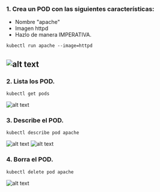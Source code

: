 ### 1. Crea un POD con las siguientes características:
   - Nombre "apache"
   - Imagen httpd
   - Hazlo de manera IMPERATIVA.

```
kubectl run apache --image=httpd
```

![alt text](\images\image.png)
---

### 2. Lista los POD.
```
kubectl get pods
```
![alt text](\images\image-1.png)

### 3. Describe el POD.
```
kubectl describe pod apache
```
![alt text](\images\image-3.png)
![alt text](\images\image-4.png)

### 4. Borra el POD.

```
kubectl delete pod apache
```
![alt text](\images\image-2.png)